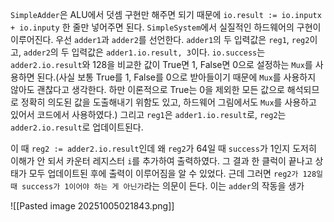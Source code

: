 `SimpleAdder`은 ALU에서 덧셈 구현만 해주면 되기 때문에 `io.result := io.inputx + io.inputy` 한 줄만 넣어주면 된다.
`SimpleSystem`에서 실질적인 하드웨어의 구현이 이루어진다. 우선 `adder1`과 `adder2`를 선언한다. `adder1`의 두 입력값은 `reg1`, `reg2`이고, `adder2`의 두 입력값은 `adder1.io.result, 3`이다. `io.success`는 `adder2.io.result`와 128을 비교한 값이 True면 1, False면 0으로 설정하는 `Mux`를 사용하면 된다.(사실 보통 True를 1, False를 0으로 받아들이기 때문에 `Mux`를 사용하지 않아도 괜찮다고 생각한다. 하만 이론적으로 True는 0을 제외한 모든 값으로 해석되므로 정확히 의도된 값을 도출해내기 위함도 있고, 하드웨어 그림에서도 `Mux`를 사용하고 있어서 코드에서 사용하였다.) 그리고 `reg1`은 `adder1.io.result`로, `reg2`는 `adder2.io.result`로 업데이트된다.

이 때 `reg2 := adder2.io.result`인데 왜 `reg2`가 64일 때 `success`가 1인지 도저히 이해가 안 되서 카운터 레지스터 `i`를 추가하여 출력하였다. 그 결과 한 클럭이 끝나고 상태가 모두 업데이트된 후에 출력이 이루어짐을 알 수 있었다.
근데 그러면 ```reg2가 128일 때 success가 1이어야 하는 게 아닌가```라는 의문이 든다. 이는 `adder`의 작동을 생가

![[Pasted image 20251005021843.png]]
